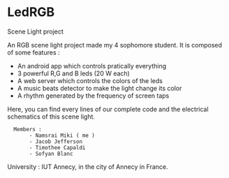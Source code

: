 # LedRGB
Scene Light project

An RGB scene light project made my 4 sophomore student.
It is composed of some features : 

   - An android app which controls pratically everything
   - 3 powerful R,G and B leds (20 W each)
   - A web server which controls the colors of the leds
   - A music beats detector to make the light change its color
   - A rhythm generated by the frequency of screen taps
  
Here, you can find every lines of our complete code and the electrical schematics of this scene light.

      Members : 
           - Namsrai Miki ( me )   
           - Jacob Jefferson  
           - Timothee Capaldi  
           - Sofyan Blanc  
          
University : IUT Annecy, in the city of Annecy in France.
